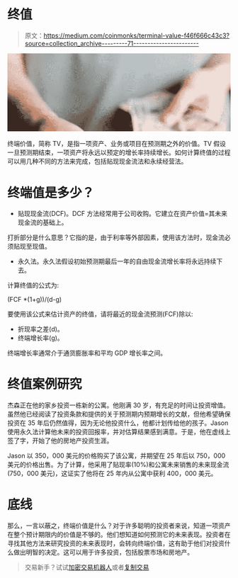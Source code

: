 # 终值

> 原文：<https://medium.com/coinmonks/terminal-value-f46f666c43c3?source=collection_archive---------71----------------------->

![](img/402f5009776b81b3c3f96f5de3c18bb6.png)

终端价值，简称 TV，是指一项资产、业务或项目在预测期之外的价值。TV 假设一旦预测期结束，一项资产将永远以预定的增长率持续增长。如何计算终值的过程可以用几种不同的方法来完成，包括贴现现金流法和永续经营法。

# 终端值是多少？

*   贴现现金流(DCF)。DCF 方法经常用于公司收购。它建立在资产价值=其未来现金流的基础上。

打折部分是什么意思？它指的是，由于利率等外部因素，使用该方法时，现金流必须贴现至现值。

*   永久法。永久法假设初始预测期最后一年的自由现金流增长率将永远持续下去。

计算终值的公式为:

(FCF *(1+g))/(d-g)

要使用该公式来估计资产的终值，请将最近的现金流预测(FCF)除以:

*   折现率之差(d)。
*   终端增长率(g)。

终端增长率通常介于通货膨胀率和平均 GDP 增长率之间。

# 终值案例研究

杰森正在他的家乡投资一栋新的公寓。他刚满 30 岁，有充足的时间让投资增值。虽然他已经阅读了投资条款和提供的关于预测期内预期增长的文献，但他希望确保投资在 35 年后仍然值得，因为无论他投资什么，他都计划传给他的孩子。Jason 使用永久法计算他未来的投资回报率，并对估算结果感到满意。于是，他在虚线上签了字，开始了他的房地产投资生涯。

Jason 以 350，000 美元的价格购买了该公寓，并期望在 25 年后以 750，000 美元的价格出售。为了计算，他采用了贴现率(10%)和公寓未来销售的未来现金流(750，000 美元)，这证实了他将在 25 年内从公寓中获利 400，000 美元。

# 底线

那么，一言以蔽之，终端价值是什么？对于许多聪明的投资者来说，知道一项资产在整个预计期限内的价值是不够的。他们想知道如何预测它的未来表现。投资者在寻找其他方法来研究投资的未来表现时，会转向终端价值，这有助于他们对投资什么做出明智的决定。这可以用于许多投资，包括股票市场和房地产。

> 交易新手？试试[加密交易机器人](/coinmonks/crypto-trading-bot-c2ffce8acb2a)或者[复制交易](/coinmonks/top-10-crypto-copy-trading-platforms-for-beginners-d0c37c7d698c)